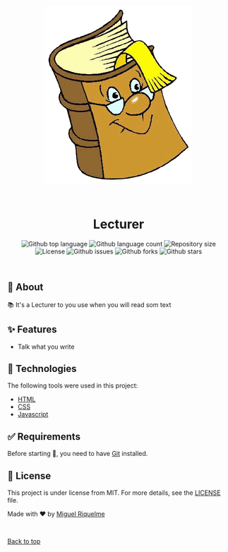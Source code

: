 <div align="center" id="top"> 
  <img src="./.github/app.gif" alt="Lecturer" />

&#xa0;

  <!-- <a href="https://lecturer.netlify.app">Demo</a> -->
</div>

<h1 align="center">Lecturer</h1>

<p align="center">
  <img alt="Github top language" src="https://img.shields.io/github/languages/top/miguelrisquelme/lecturer?color=56BEB8">

  <img alt="Github language count" src="https://img.shields.io/github/languages/count/miguelrisquelme/lecturer?color=56BEB8">

  <img alt="Repository size" src="https://img.shields.io/github/repo-size/miguelrisquelme/lecturer?color=56BEB8">

  <img alt="License" src="https://img.shields.io/github/license/miguelrisquelme/lecturer?color=56BEB8">

  <img alt="Github issues" src="https://img.shields.io/github/issues/miguelrisquelme/lecturer?color=56BEB8" />

  <img alt="Github forks" src="https://img.shields.io/github/forks/miguelrisquelme/lecturer?color=56BEB8" />

  <img alt="Github stars" src="https://img.shields.io/github/stars/miguelrisquelme/lecturer?color=56BEB8" />
</p>

<br>

## :dart: About

📚 It's a Lecturer to you use when you will read som text

## :sparkles: Features

- Talk what you write

## :rocket: Technologies

The following tools were used in this project:

- [HTML](https://developer.mozilla.org/pt-BR/docs/Web/HTML)
- [CSS](https://developer.mozilla.org/pt-BR/docs/Web/CSS)
- [Javascript](https://developer.mozilla.org/pt-BR/docs/Web/JavaScript)

## :white_check_mark: Requirements

Before starting :checkered_flag:, you need to have [Git](https://git-scm.com) installed.

## :memo: License

This project is under license from MIT. For more details, see the [LICENSE](LICENSE.md) file.

Made with :heart: by <a href="https://github.com/miguelrisquelme" target="_blank">Miguel Riquelme</a>

&#xa0;

<a href="#top">Back to top</a>
